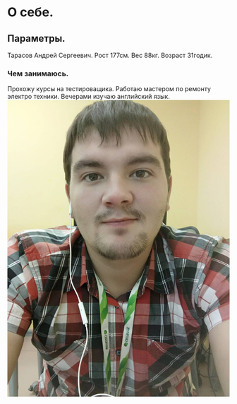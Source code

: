 # О себе.
## Параметры.
Тарасов Андрей Сергеевич.
Рост 177см.
Вес 88кг.
Возраст 31годик.
### Чем занимаюсь.
Прохожу курсы на тестироващика.
Работаю мастером по ремонту электро техники.
Вечерами изучаю английский язык.
![](66.jpg)
